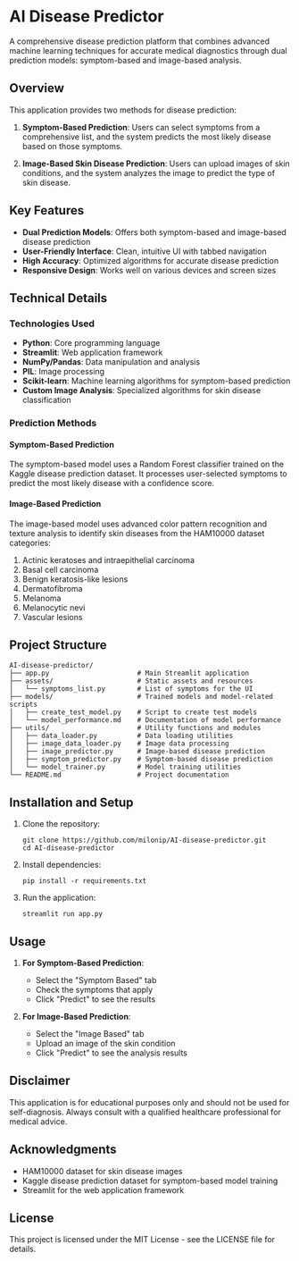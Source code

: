 # AI Disease Predictor

A comprehensive disease prediction platform that combines advanced machine learning techniques for accurate medical diagnostics through dual prediction models: symptom-based and image-based analysis.

## Overview

This application provides two methods for disease prediction:

1. **Symptom-Based Prediction**: Users can select symptoms from a comprehensive list, and the system predicts the most likely disease based on those symptoms.

2. **Image-Based Skin Disease Prediction**: Users can upload images of skin conditions, and the system analyzes the image to predict the type of skin disease.

## Key Features

- **Dual Prediction Models**: Offers both symptom-based and image-based disease prediction
- **User-Friendly Interface**: Clean, intuitive UI with tabbed navigation
- **High Accuracy**: Optimized algorithms for accurate disease prediction
- **Responsive Design**: Works well on various devices and screen sizes

## Technical Details

### Technologies Used

- **Python**: Core programming language
- **Streamlit**: Web application framework
- **NumPy/Pandas**: Data manipulation and analysis
- **PIL**: Image processing
- **Scikit-learn**: Machine learning algorithms for symptom-based prediction
- **Custom Image Analysis**: Specialized algorithms for skin disease classification

### Prediction Methods

#### Symptom-Based Prediction
The symptom-based model uses a Random Forest classifier trained on the Kaggle disease prediction dataset. It processes user-selected symptoms to predict the most likely disease with a confidence score.

#### Image-Based Prediction
The image-based model uses advanced color pattern recognition and texture analysis to identify skin diseases from the HAM10000 dataset categories:

1. Actinic keratoses and intraepithelial carcinoma
2. Basal cell carcinoma
3. Benign keratosis-like lesions
4. Dermatofibroma
5. Melanoma
6. Melanocytic nevi
7. Vascular lesions

## Project Structure

```
AI-disease-predictor/
├── app.py                      # Main Streamlit application
├── assets/                     # Static assets and resources
│   └── symptoms_list.py        # List of symptoms for the UI
├── models/                     # Trained models and model-related scripts
│   ├── create_test_model.py    # Script to create test models
│   └── model_performance.md    # Documentation of model performance
├── utils/                      # Utility functions and modules
│   ├── data_loader.py          # Data loading utilities
│   ├── image_data_loader.py    # Image data processing
│   ├── image_predictor.py      # Image-based disease prediction
│   ├── symptom_predictor.py    # Symptom-based disease prediction
│   └── model_trainer.py        # Model training utilities
└── README.md                   # Project documentation
```

## Installation and Setup

1. Clone the repository:
   ```
   git clone https://github.com/milonip/AI-disease-predictor.git
   cd AI-disease-predictor
   ```

2. Install dependencies:
   ```
   pip install -r requirements.txt
   ```

3. Run the application:
   ```
   streamlit run app.py
   ```

## Usage

1. **For Symptom-Based Prediction**:
   - Select the "Symptom Based" tab
   - Check the symptoms that apply
   - Click "Predict" to see the results

2. **For Image-Based Prediction**:
   - Select the "Image Based" tab
   - Upload an image of the skin condition
   - Click "Predict" to see the analysis results

## Disclaimer

This application is for educational purposes only and should not be used for self-diagnosis. Always consult with a qualified healthcare professional for medical advice.

## Acknowledgments

- HAM10000 dataset for skin disease images
- Kaggle disease prediction dataset for symptom-based model training
- Streamlit for the web application framework

## License

This project is licensed under the MIT License - see the LICENSE file for details.